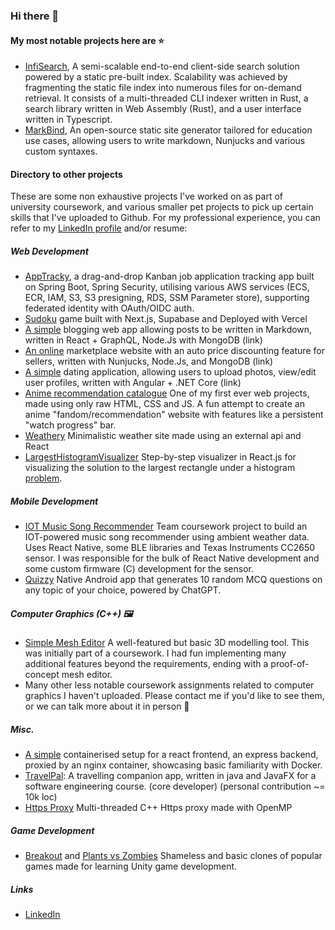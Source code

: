 ### Hi there 👋

#### My most notable projects here are :star:

- [InfiSearch](https://github.com/ang-zeyu/infisearch), A semi-scalable end-to-end client-side search solution powered by a static pre-built index. Scalability was achieved by fragmenting the static file index into numerous files for on-demand retrieval. It consists of a multi-threaded CLI indexer written in Rust, a search library written in Web Assembly (Rust), and a user interface written in Typescript.
- [MarkBind](https://github.com/MarkBind/markbind/pulls?q=is%3Apr+is%3Aclosed+author%3Aang-zeyu), An open-source static site generator tailored for education use cases, allowing users to write markdown, Nunjucks and various custom syntaxes.

#### Directory to other projects

These are some non exhaustive projects I've worked on as part of university coursework, and various smaller pet projects to pick up certain skills that I've uploaded to Github. For my professional experience, you can refer to my [LinkedIn profile](https://www.linkedin.com/in/ze-yu-ang-740168162/) and/or resume:

##### Web Development

- [AppTracky](https://github.com/ang-zeyu/AppTracky), a drag-and-drop Kanban job application tracking app built on Spring Boot, Spring Security, utilising various AWS services (ECS, ECR, IAM, S3, S3 presigning, RDS, SSM Parameter store), supporting federated identity with OAuth/OIDC auth.
- [Sudoku](https://github.com/ang-zeyu/SudokuGame) game built with Next.js, Supabase and Deployed with Vercel
- [A simple](https://github.com/ang-zeyu/bloggo) blogging web app allowing posts to be written in Markdown, written in React + GraphQL, Node.Js with MongoDB (link)
- [An online](https://github.com/ang-zeyu/buyOn9) marketplace website with an auto price discounting feature for sellers, written with Nunjucks, Node.Js, and MongoDB (link)
- [A simple](https://github.com/ang-zeyu/datingApp) dating application, allowing users to upload photos, view/edit user profiles, written with Angular + .NET Core (link)
- [Anime recommendation catalogue](https://github.com/ang-zeyu/animeRecommendationCatalogue) One of my first ever web projects, made using only raw HTML, CSS and JS. A fun attempt to create an anime "fandom/recommendation" website with features like a persistent "watch progress" bar.
- [Weathery](https://github.com/ang-zeyu/weathery) Minimalistic weather site made using an external api and React
- [LargestHistogramVisualizer](https://github.com/ang-zeyu/LargestHistogramVisualizer) Step-by-step visualizer in React.js for visualizing the solution to the largest rectangle under a histogram [problem](https://www.interviewbit.com/blog/largest-rectangle-in-histogram/).

##### Mobile Development

- [IOT Music Song Recommender](https://github.com/ang-zeyu/IOT-Music-Recommender/commits?author=ang-zeyu) Team coursework project to build an IOT-powered music song recommender using ambient weather data. Uses React Native, some BLE libraries and Texas Instruments CC2650 sensor. I was responsible for the bulk of React Native development and some custom firmware (C) development for the sensor.
- [Quizzy](https://github.com/ang-zeyu/Quizzy) Native Android app that generates 10 random MCQ questions on any topic of your choice, powered by ChatGPT.

##### Computer Graphics (C++) :framed_picture:

- [Simple Mesh Editor](https://github.com/ang-zeyu/Simple-Mesh-Editor) A well-featured but basic 3D modelling tool. This was initially part of a coursework. I had fun implementing many additional features beyond the requirements, ending with a proof-of-concept mesh editor.
- Many other less notable coursework assignments related to computer graphics I haven't uploaded. Please contact me if you'd like to see them, or we can talk more about it in person :slightly_smiling_face:

##### Misc.

- [A simple](https://github.com/ang-zeyu/dockerLinkedContainersTest) containerised setup for a react frontend, an express backend, proxied by an nginx container, showcasing basic familiarity with Docker.
- [TravelPal](https://github.com/ang-zeyu/TravelPal): A travelling companion app, written in java and JavaFX for a software engineering course. (core developer) (personal contribution ~= 10k loc)
- [Https Proxy](https://github.com/ang-zeyu/3103-project/tree/main/assignment1) Multi-threaded C++ Https proxy made with OpenMP

##### Game Development

- [Breakout](https://github.com/ang-zeyu/breakout) and [Plants vs Zombies](https://github.com/ang-zeyu/desolatePlanter) Shameless and basic clones of popular games made for learning Unity game development.

##### Links

- [LinkedIn](https://www.linkedin.com/in/ze-yu-ang-740168162/)

<!--
**ang-zeyu/ang-zeyu** is a ✨ _special_ ✨ repository because its `README.md` (this file) appears on your GitHub profile.

Here are some ideas to get you started:

- 🔭 I’m currently working on ...
- 🌱 I’m currently learning ...
- 👯 I’m looking to collaborate on ...
- 🤔 I’m looking for help with ...
- 💬 Ask me about ...
- 📫 How to reach me: ...
- 😄 Pronouns: ...
- ⚡ Fun fact: ...
-->
